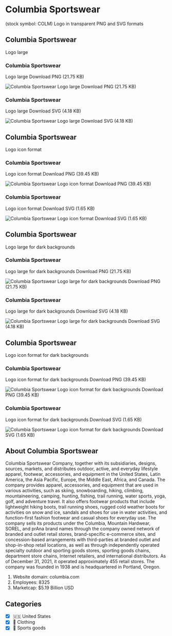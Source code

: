 # Columbia Sportswear
 (stock symbol: COLM) Logo in transparent PNG and SVG formats

## Columbia Sportswear
 Logo large

### Columbia Sportswear
 Logo large Download PNG (21.75 KB)

![Columbia Sportswear
 Logo large Download PNG (21.75 KB)](/img/orig/COLM_BIG-51f233e1.png)

### Columbia Sportswear
 Logo large Download SVG (4.18 KB)

![Columbia Sportswear
 Logo large Download SVG (4.18 KB)](/img/orig/COLM_BIG-c99c58d0.svg)

## Columbia Sportswear
 Logo icon format

### Columbia Sportswear
 Logo icon format Download PNG (39.45 KB)

![Columbia Sportswear
 Logo icon format Download PNG (39.45 KB)](/img/orig/COLM-741ab70f.png)

### Columbia Sportswear
 Logo icon format Download SVG (1.65 KB)

![Columbia Sportswear
 Logo icon format Download SVG (1.65 KB)](/img/orig/COLM-f03075e6.svg)

## Columbia Sportswear
 Logo large for dark backgrounds

### Columbia Sportswear
 Logo large for dark backgrounds Download PNG (21.75 KB)

![Columbia Sportswear
 Logo large for dark backgrounds Download PNG (21.75 KB)](/img/orig/COLM_BIG.D-04a99923.png)

### Columbia Sportswear
 Logo large for dark backgrounds Download SVG (4.18 KB)

![Columbia Sportswear
 Logo large for dark backgrounds Download SVG (4.18 KB)](/img/orig/COLM_BIG.D-2b8985b7.svg)

## Columbia Sportswear
 Logo icon format for dark backgrounds

### Columbia Sportswear
 Logo icon format for dark backgrounds Download PNG (39.45 KB)

![Columbia Sportswear
 Logo icon format for dark backgrounds Download PNG (39.45 KB)](/img/orig/COLM.D-81b0c553.png)

### Columbia Sportswear
 Logo icon format for dark backgrounds Download SVG (1.65 KB)

![Columbia Sportswear
 Logo icon format for dark backgrounds Download SVG (1.65 KB)](/img/orig/COLM.D-9cb92a5a.svg)

## About Columbia Sportswear


Columbia Sportswear Company, together with its subsidiaries, designs, sources, markets, and distributes outdoor, active, and everyday lifestyle apparel, footwear, accessories, and equipment in the United States, Latin America, the Asia Pacific, Europe, the Middle East, Africa, and Canada. The company provides apparel, accessories, and equipment that are used in various activities, such as skiing, snowboarding, hiking, climbing, mountaineering, camping, hunting, fishing, trail running, water sports, yoga, golf, and adventure travel. It also offers footwear products that include lightweight hiking boots, trail running shoes, rugged cold weather boots for activities on snow and ice, sandals and shoes for use in water activities, and function-first fashion footwear and casual shoes for everyday use. The company sells its products under the Columbia, Mountain Hardwear, SOREL, and prAna brand names through the company owned network of branded and outlet retail stores, brand-specific e-commerce sites, and concession-based arrangements with third-parties at branded outlet and shop-in-shop retail locations, as well as through independently operated specialty outdoor and sporting goods stores, sporting goods chains, department store chains, Internet retailers, and international distributors. As of December 31, 2021, it operated approximately 455 retail stores. The company was founded in 1938 and is headquartered in Portland, Oregon.

1. Website domain: columbia.com
2. Employees: 8325
3. Marketcap: $5.19 Billion USD


## Categories
- [x] 🇺🇸 United States
- [x] 👚 Clothing
- [x] 🎾 Sports goods
